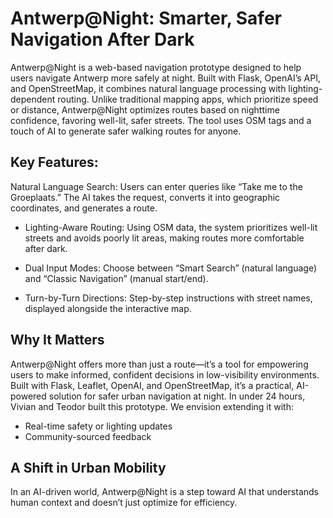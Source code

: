 # Antwerp@Night: Smarter, Safer Navigation After Dark
Antwerp@Night is a web-based navigation prototype designed to help users navigate Antwerp more safely at night. Built with Flask, OpenAI’s API, and OpenStreetMap, it combines natural language processing with lighting-dependent routing.
Unlike traditional mapping apps, which prioritize speed or distance, Antwerp@Night optimizes routes based on nighttime confidence, favoring well-lit, safer streets. The tool uses OSM tags and a touch of AI to generate safer walking routes for anyone.
## Key Features:
Natural Language Search: Users can enter queries like “Take me to the Groeplaats.” The AI takes the request, converts it into geographic coordinates, and generates a route.


- Lighting-Aware Routing: Using OSM data, the system prioritizes well-lit streets and avoids poorly lit areas, making routes more comfortable after dark.


- Dual Input Modes: Choose between “Smart Search” (natural language) and “Classic Navigation” (manual start/end).


- Turn-by-Turn Directions: Step-by-step instructions with street names, displayed alongside the interactive map.
## Why It Matters
Antwerp@Night offers more than just a route—it’s a tool for empowering users to make informed, confident decisions in low-visibility environments. Built with Flask, Leaflet, OpenAI, and OpenStreetMap, it’s a practical, AI-powered solution for safer urban navigation at night.
In under 24 hours, Vivian and Teodor built this prototype. We envision extending it with:
- Real-time safety or lighting updates
- Community-sourced feedback
## A Shift in Urban Mobility
In an AI-driven world, Antwerp@Night is a step toward AI that understands human context and doesn’t just optimize for efficiency.